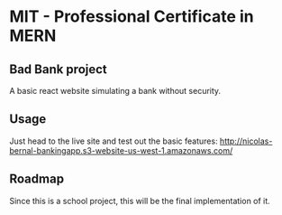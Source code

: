 # MIT - Professional Certificate in MERN
## Bad Bank project

A basic react website simulating a bank without security.

## Usage

Just head to the live site and test out the basic features:
http://nicolas-bernal-bankingapp.s3-website-us-west-1.amazonaws.com/

## Roadmap

Since this is a school project, this will be the final implementation of it.